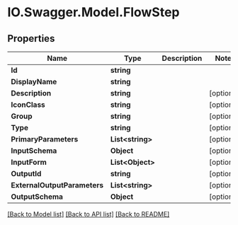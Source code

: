 # IO.Swagger.Model.FlowStep
## Properties

Name | Type | Description | Notes
------------ | ------------- | ------------- | -------------
**Id** | **string** |  | 
**DisplayName** | **string** |  | 
**Description** | **string** |  | [optional] 
**IconClass** | **string** |  | [optional] 
**Group** | **string** |  | [optional] 
**Type** | **string** |  | [optional] 
**PrimaryParameters** | **List&lt;string&gt;** |  | [optional] 
**InputSchema** | **Object** |  | [optional] 
**InputForm** | **List&lt;Object&gt;** |  | [optional] 
**OutputId** | **string** |  | [optional] 
**ExternalOutputParameters** | **List&lt;string&gt;** |  | [optional] 
**OutputSchema** | **Object** |  | [optional] 

[[Back to Model list]](../README.md#documentation-for-models) [[Back to API list]](../README.md#documentation-for-api-endpoints) [[Back to README]](../README.md)

